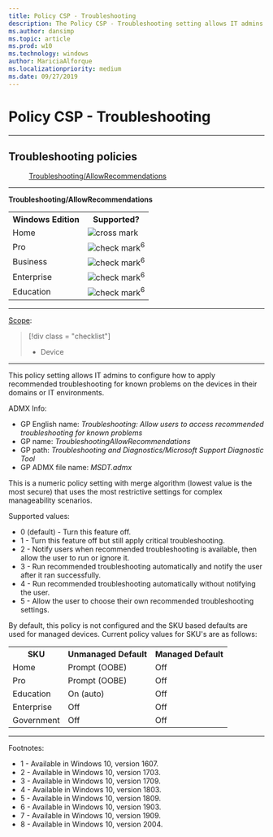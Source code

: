 ```yaml
---
title: Policy CSP - Troubleshooting
description: The Policy CSP - Troubleshooting setting allows IT admins to configure how to apply recommended troubleshooting for known problems on the devices in their domains.
ms.author: dansimp
ms.topic: article
ms.prod: w10
ms.technology: windows
author: MariciaAlforque
ms.localizationpriority: medium
ms.date: 09/27/2019
---
```


# Policy CSP - Troubleshooting



<hr/>

<!--Policies-->
## Troubleshooting policies  

<dl>
  <dd>
    <a href="#troubleshooting-allowrecommendations">Troubleshooting/AllowRecommendations</a>
  </dd>
</dl>


<hr/>

<!--Policy-->
<a href="" id="troubleshooting-allowrecommendations"></a>**Troubleshooting/AllowRecommendations**  

<!--SupportedSKUs-->
<table>
<tr>
    <th>Windows Edition</th>
    <th>Supported?</th>
</tr>
<tr>
    <td>Home</td>
    <td><img src="images/crossmark.png" alt="cross mark" /></td>
</tr>
<tr>
    <td>Pro</td>
    <td><img src="images/checkmark.png" alt="check mark" /><sup>6</sup></td>
</tr>
<tr>
    <td>Business</td>
    <td><img src="images/checkmark.png" alt="check mark" /><sup>6</sup></td>
</tr>
<tr>
    <td>Enterprise</td>
    <td><img src="images/checkmark.png" alt="check mark" /><sup>6</sup></td>
</tr>
<tr>
    <td>Education</td>
    <td><img src="images/checkmark.png" alt="check mark" /><sup>6</sup></td>
</tr>
</table>

<!--/SupportedSKUs-->
<hr/>

<!--Scope-->
[Scope](./policy-configuration-service-provider.md#policy-scope):

> [!div class = "checklist"]
> * Device

<hr/>

<!--/Scope-->
<!--Description-->
This policy setting allows IT admins to configure how to apply recommended troubleshooting for known problems on the devices in their domains or IT environments.

<!--/Description-->
<!--ADMXMapped-->
ADMX Info:  
-   GP English name: *Troubleshooting: Allow users to access recommended troubleshooting for known problems*
-   GP name: *TroubleshootingAllowRecommendations*
-   GP path: *Troubleshooting and Diagnostics/Microsoft Support Diagnostic Tool*
-   GP ADMX file name: *MSDT.admx*

<!--/ADMXMapped-->
<!--SupportedValues-->
This is a numeric policy setting with merge algorithm (lowest value is the most secure) that uses the most restrictive settings for complex manageability scenarios.

Supported values:  
-   0 (default) - Turn this feature off.
-   1 - Turn this feature off but still apply critical troubleshooting.
-   2 - Notify users when recommended troubleshooting is available, then allow the user to run or ignore it.
-   3 - Run recommended troubleshooting automatically and notify the user after it ran successfully.
-   4 - Run recommended troubleshooting automatically without notifying the user.
-   5 - Allow the user to choose their own recommended troubleshooting settings.

By default, this policy is not configured and the SKU based defaults are used for managed devices. Current policy values for SKU's are as follows:
<table>
<tr>
    <th>SKU</th>
    <th>Unmanaged Default</th>
    <th>Managed Default</th>
</tr>
<tr>
    <td>Home</td>
    <td>Prompt (OOBE)</td>
    <td>Off</td>
</tr>
<tr>
    <td>Pro</td>
    <td>Prompt (OOBE)</td>
    <td>Off</td>
</tr>
<tr>
    <td>Education</td>
    <td>On (auto)</td>
    <td>Off</td>
</tr>
<tr>
    <td>Enterprise</td>
    <td>Off</td>
    <td>Off</td>
</tr>
<tr>
    <td>Government</td>
    <td>Off</td>
    <td>Off</td>
</tr>
</table>

<!--/SupportedValues-->
<!--Example-->

<!--/Example-->
<!--Validation-->

<!--/Validation-->
<!--/Policy-->
<hr/>

Footnotes:

- 1 - Available in Windows 10, version 1607.
- 2 - Available in Windows 10, version 1703.
- 3 - Available in Windows 10, version 1709.
- 4 - Available in Windows 10, version 1803.
- 5 - Available in Windows 10, version 1809.
- 6 - Available in Windows 10, version 1903.
- 7 - Available in Windows 10, version 1909.
- 8 - Available in Windows 10, version 2004.

<!--/Policies-->

